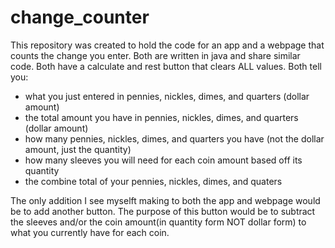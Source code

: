 # change_counter

This repository was created to hold the code for an app and a webpage that counts the change you enter. Both are written in java and share similar code. Both have a calculate and rest button that clears ALL values. Both tell you:
- what you just entered in pennies, nickles, dimes, and quarters (dollar amount)
- the total amount you have in pennies, nickles, dimes, and quarters (dollar amount)
- how many pennies, nickles, dimes, and quarters you have (not the dollar amount, just the quantity)
- how many sleeves you will need for each coin amount based off its quantity
- the combine total of your pennies, nickles, dimes, and quaters

The only addition I see myselft making to both the app and webpage would be to add another button. The purpose of this button would be to subtract the sleeves and/or the coin amount(in quantity form NOT dollar form) to what you currently have for each coin.
